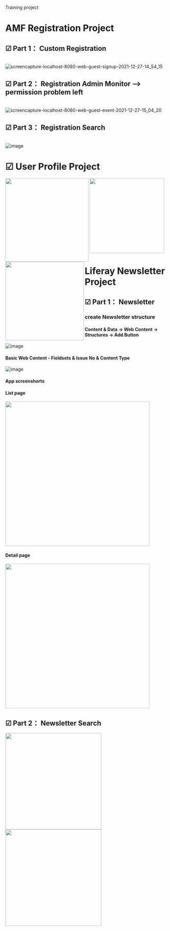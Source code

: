 Training project

# AMF Registration Project
## ☑︎ Part 1： Custom Registration
\
![screencapture-localhost-8080-web-guest-signup-2021-12-27-14_54_15](https://user-images.githubusercontent.com/94338831/147444172-ad330239-fbb7-4658-896e-2068ed8e091e.png)
## ☑︎ Part 2： Registration Admin Monitor --> permission problem left
\
![screencapture-localhost-8080-web-guest-event-2021-12-27-15_04_20](https://user-images.githubusercontent.com/94338831/147444589-4b33ab52-93fd-4a09-b88d-1d65dacb24e7.png)

## ☑︎ Part 3： Registration Search
\
![image](https://user-images.githubusercontent.com/94338831/147444797-8136ae46-3087-49ba-a844-e4e21af85da2.png)

# ☑︎ User Profile Project
<img src="https://user-images.githubusercontent.com/94338831/147445577-241920e6-fd96-49c6-a8f7-ce9b1ab6d931.png" width="260px" align="left"/>
<img src="https://user-images.githubusercontent.com/94338831/147445269-178cec76-987e-44e9-893d-52900ae72acb.png" width="245px" align="left"/>
<img src="https://user-images.githubusercontent.com/94338831/147446180-d7532cf1-80e4-4191-9982-6a2409dcd79f.png" width="233px"/>

# Liferay Newsletter Project
## ☑︎ Part 1： Newsletter
### create Newsletter structure 
#### Content & Data -> Web Content -> Structures -> Add Button
![image](https://user-images.githubusercontent.com/94338831/147478133-4711f704-005e-40e2-9890-6a29572193ff.png)
#### Basic Web Content - Fieldsets & Issue No & Content Type
![image](https://user-images.githubusercontent.com/94338831/147479284-2e0f8957-41ce-4464-aedb-9d7cb3e99e65.png)

#### App screenshorts
#### List page
<img src="https://user-images.githubusercontent.com/94338831/147645535-a9699ce6-afad-4b16-8ebf-8ee533138f8f.png" width="450px"/>

#### Detail page
<img src="https://user-images.githubusercontent.com/94338831/147645566-30e739b0-652a-4ad3-92fa-10431afcfa1d.png" width="450px"/>

## ☑︎ Part 2： Newsletter Search
<img src="https://user-images.githubusercontent.com/94338831/147833225-1470e22d-188d-4631-9f66-2f440aa212fb.png" width="300px" align="left" />
<img src="https://user-images.githubusercontent.com/94338831/147833283-18bcecf0-065a-4bff-a64e-59dad2209af1.png" width="300px"/>
